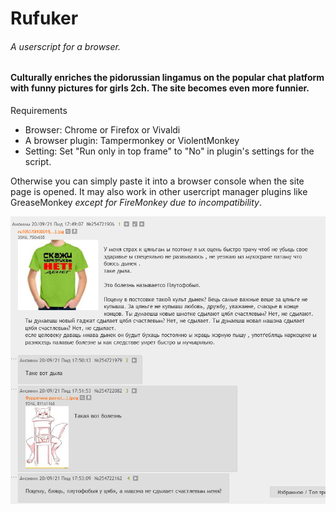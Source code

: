 # Rufuker
###### A userscript for a browser. 
#### Culturally enriches the pidorussian lingamus on the popular chat platform with funny pictures for girls 2ch. The site becomes even more funnier.


Requirements
* Browser: Chrome or Firefox or Vivaldi
* A browser plugin: Tampermonkey or ViolentMonkey
* Setting: Set "Run only in top frame" to "No" in plugin's settings for the script.

Otherwise you can simply paste it into a browser console when the site page is opened. It may also work in other usercript manager plugins like GreaseMonkey _except for FireMonkey due to incompatibility_. 

![Demo](/Screenshot.png)
